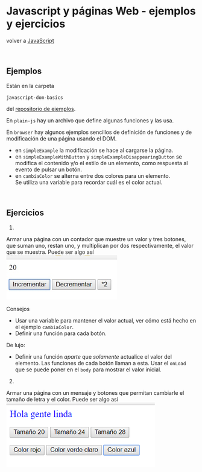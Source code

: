 # Javascript y páginas Web - ejemplos y ejercicios

volver a [JavaScript](./javascript-intro.md)

<br/>

## Ejemplos
Están en la carpeta 
```
javascript-dom-basics
```
del [repositorio de ejemplos](https://github.com/obj2-material/javascript-dom).

En `plain-js` hay un archivo que define algunas funciones y las usa. 

En `browser` hay algunos ejemplos sencillos de definición de funciones y de modificación de una página usando el DOM. 
- en `simpleExample` la modificación se hace al cargarse la página.
- en `simpleExampleWithButton` y `simpleExampleDisappearingButton` se modifica el contenido y/o el estilo de un elemento, como respuesta al evento de pulsar un botón.
- en `cambiaColor` se alterna entre dos colores para un elemento.  
Se utiliza una variable para recordar cuál es el color actual.

<br/>

## Ejercicios

1.  
  Armar una página con un contador que muestre un valor y tres botones, que suman uno, restan uno, y multiplican por dos respectivamente, el valor que se muestra. Puede ser algo así  
  ![contador](images/contador.jpg "Contador")  
  
  Consejos
  - Usar una variable para mantener el valor actual, ver cómo está hecho en el ejemplo `cambiaColor`.
  - Definir una función para cada botón.  
        
  De lujo:
  - Definir una función *aparte* que *solamente* actualice el valor del elemento. Las funciones de cada botón llaman a esta. Usar el `onLoad` que se puede poner en el `body` para mostrar el valor inicial.
        
2.  
  Armar una página con un mensaje y botones que permitan cambiarle el tamaño de letra y el color. Puede ser algo así  
  ![cambia estilo](images/cambia-estilo.jpg "Cambia estilo")  

<!---
- Mensaje con botones para cambiar el tamaño de letra y el color (ponele 10,12,14 puntos, rojo, verde, azul).
- Ana, Beto, Clara. Para cada uno, un botón "entró" y otro "salió". Que muestre quiénes están. 
  Chiche: que deshabilite los botones que no tienen sentido.
- mover una "X" a la izquierda o a la derecha (también puede ser para arriba y para abajo, en una fuente monospaced).
  P.ej. transformar ----X----- en ---X------ o -----X---- .
-->



